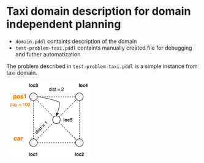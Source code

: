 # Taxi domain description for domain independent planning

 - `domain.pddl` containts description of the domain
 - `test-problem-taxi.pddl` containts manually created file for debugging and futher automatization
 
 The problem described in `test-problem-taxi.pddl` is a simple instance from taxi domain. 
 
 
 ![image](https://github.com/livochka/domain-independent-planning/blob/master/visualizations/test-problem.png)
